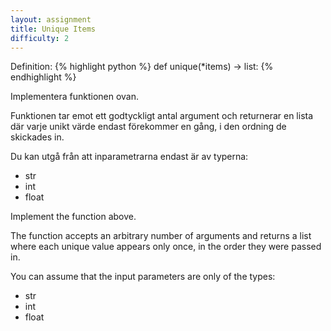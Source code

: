 ```yaml
---
layout: assignment
title: Unique Items
difficulty: 2
---
```

Definition:
{% highlight python %}
def unique(*items) -> list:
{% endhighlight %}

<div class="swedish" markdown="1">
Implementera funktionen ovan.

Funktionen tar emot ett godtyckligt antal argument och returnerar en lista där varje unikt värde endast förekommer en gång, i den ordning de skickades in.

Du kan utgå från att inparametrarna endast är av typerna:
- str
- int
- float
</div>

<div class="english" markdown="1">
Implement the function above.

The function accepts an arbitrary number of arguments and returns a list where each unique value appears only once, in the order they were passed in.

You can assume that the input parameters are only of the types:
- str
- int
- float
</div>

<script>

function randint(a, b) {
    return Math.floor(Math.random() * (b - a + 1)) + a
}

const elements = [
    'A',
    'B',
    'C',
    'D',
    -2,
    -1,
    1,
    2,
    -2.5,
    -1.5,
    1.5,
    2.5
]

const solution = `

def unique(*items):
    unique = []
    for item in items:
        if item not in unique:
            unique.append(item)
    return unique

`

new Assignment(
    "unique",
    () => {
        const args = []
        const num_of_args = randint(10,14)
        while (args.length < num_of_args) {
            args.push(elements[randint(0, elements.length-1)])
        }
        return args
    },
    solution
)

</script>
